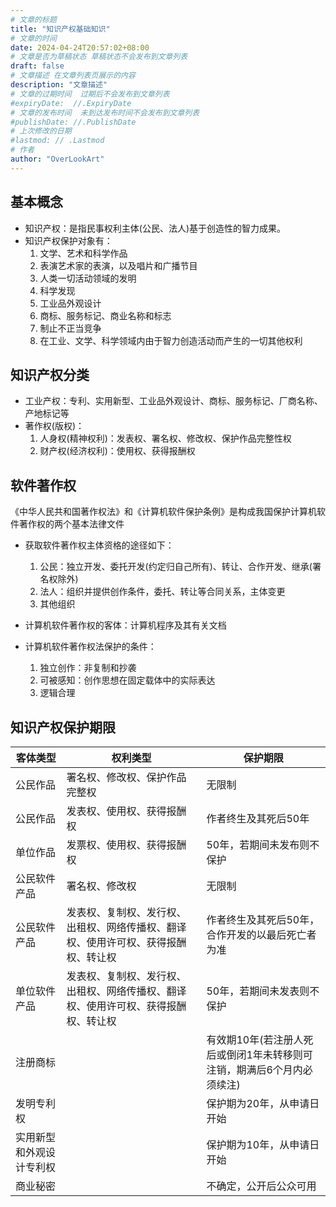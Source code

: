 ```yaml
---
# 文章的标题
title: "知识产权基础知识"
# 文章的时间
date: 2024-04-24T20:57:02+08:00
# 文章是否为草稿状态 草稿状态不会发布到文章列表
draft: false
# 文章描述 在文章列表页展示的内容
description: "文章描述"
# 文章的过期时间  过期后不会发布到文章列表
#expiryDate:  //.ExpiryDate
# 文章的发布时间  未到达发布时间不会发布到文章列表
#publishDate: //.PublishDate
# 上次修改的日期
#lastmod: // .Lastmod
# 作者
author: "OverLookArt"
---
```


## 基本概念

* 知识产权：是指民事权利主体(公民、法人)基于创造性的智力成果。
* 知识产权保护对象有：
  1. 文学、艺术和科学作品
  2. 表演艺术家的表演，以及唱片和广播节目
  3. 人类一切活动领域的发明
  4. 科学发现
  5. 工业品外观设计
  6. 商标、服务标记、商业名称和标志
  7. 制止不正当竞争
  8. 在工业、文学、科学领域内由于智力创造活动而产生的一切其他权利

## 知识产权分类

* 工业产权：专利、实用新型、工业品外观设计、商标、服务标记、厂商名称、产地标记等
* 著作权(版权)：
  1. 人身权(精神权利)：发表权、署名权、修改权、保护作品完整性权
  2. 财产权(经济权利)：使用权、获得报酬权

## 软件著作权

《中华人民共和国著作权法》和《计算机软件保护条例》是构成我国保护计算机软件著作权的两个基本法律文件

* 获取软件著作权主体资格的途径如下：
   1. 公民：独立开发、委托开发(约定归自己所有)、转让、合作开发、继承(署名权除外)
   2. 法人：组织并提供创作条件，委托、转让等合同关系，主体变更
   3. 其他组织

* 计算机软件著作权的客体：计算机程序及其有关文档
* 计算机软件著作权法保护的条件：
  1. 独立创作：非复制和抄袭
  2. 可被感知：创作思想在固定载体中的实际表达
  3. 逻辑合理

## 知识产权保护期限

|客体类型|权利类型|保护期限|
|---|---|---|
|公民作品|署名权、修改权、保护作品完整权|无限制|
|公民作品|发表权、使用权、获得报酬权|作者终生及其死后50年|
|单位作品|发票权、使用权、获得报酬权|50年，若期间未发布则不保护|
|公民软件产品|署名权、修改权|无限制|
|公民软件产品|发表权、复制权、发行权、出租权、网络传播权、翻译权、使用许可权、获得报酬权、转让权|作者终生及其死后50年，合作开发的以最后死亡者为准|
|单位软件产品|发表权、复制权、发行权、出租权、网络传播权、翻译权、使用许可权、获得报酬权、转让权|50年，若期间未发表则不保护|
|注册商标||有效期10年(若注册人死后或倒闭1年未转移则可注销，期满后6个月内必须续注)|
|发明专利权||保护期为20年，从申请日开始|
|实用新型和外观设计专利权||保护期为10年，从申请日开始|
|商业秘密||不确定，公开后公众可用|